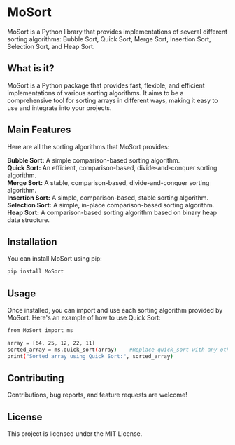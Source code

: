# MoSort

MoSort is a Python library that provides implementations of several different sorting algorithms: Bubble Sort, Quick Sort, Merge Sort, Insertion Sort, Selection Sort, and Heap Sort.

## What is it?

MoSort is a Python package that provides fast, flexible, and efficient implementations of various sorting algorithms. It aims to be a comprehensive tool for sorting arrays in different ways, making it easy to use and integrate into your projects.

## Main Features

Here are all the sorting algorithms that MoSort provides:

**Bubble Sort:** A simple comparison-based sorting algorithm.  
**Quick Sort:** An efficient, comparison-based, divide-and-conquer sorting algorithm.  
**Merge Sort:** A stable, comparison-based, divide-and-conquer sorting algorithm.  
**Insertion Sort:** A simple, comparison-based, stable sorting algorithm.  
**Selection Sort:** A simple, in-place comparison-based sorting algorithm.  
**Heap Sort:** A comparison-based sorting algorithm based on binary heap data structure.  


## Installation

You can install MoSort using pip:

```bash
pip install MoSort
```

## Usage

Once installed, you can import and use each sorting algorithm provided by MoSort. Here's an example of how to use Quick Sort:

```bash
from MoSort import ms

array = [64, 25, 12, 22, 11]
sorted_array = ms.quick_sort(array)    #Replace quick_sort with any other sorting algorithm from MoSort library to use it accordingly.
print("Sorted array using Quick Sort:", sorted_array)
```


## Contributing
Contributions, bug reports, and feature requests are welcome! 

## License

This project is licensed under the MIT License.